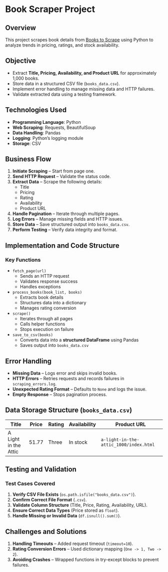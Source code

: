 # Book Scraper Project  

## Overview  
This project scrapes book details from [Books to Scrape](http://books.toscrape.com/) using Python to analyze trends in pricing, ratings, and stock availability.  

## Objective  
- Extract **Title, Pricing, Availability, and Product URL** for approximately 1,000 books.  
- Store data in a structured CSV file (`books_data.csv`).  
- Implement error handling to manage missing data and HTTP failures.  
- Validate extracted data using a testing framework.  

## Technologies Used  
- **Programming Language**: Python  
- **Web Scraping**: Requests, BeautifulSoup  
- **Data Handling**: Pandas  
- **Logging**: Python’s logging module  
- **Storage**: CSV  

## Business Flow  
1. **Initiate Scraping** – Start from page one.  
2. **Send HTTP Request** – Validate the status code.  
3. **Extract Data** – Scrape the following details:  
   - Title  
   - Pricing  
   - Rating  
   - Availability  
   - Product URL  
4. **Handle Pagination** – Iterate through multiple pages.  
5. **Log Errors** – Manage missing fields and HTTP issues.  
6. **Store Data** – Save structured output into `books_data.csv`.  
7. **Perform Testing** – Verify data integrity and format.  

## Implementation and Code Structure  
### Key Functions  
- `fetch_page(url)`  
   - Sends an HTTP request  
   - Validates response success  
   - Handles exceptions  
- `process_books(book_list, books)`  
   - Extracts book details  
   - Structures data into a dictionary  
   - Manages rating conversion  
- `scrape()`  
   - Iterates through all pages  
   - Calls helper functions  
   - Stops execution on failure  
- `save_to_csv(books)`  
   - Converts data into a **structured DataFrame** using Pandas  
   - Saves output into `books_data.csv`  

## Error Handling  
- **Missing Data** – Logs error and skips invalid books.  
- **HTTP Errors** – Retries requests and records failures in `scraping_errors.log`.  
- **Unexpected Rating Format** – Defaults to `None` and logs the issue.  
- **Empty Response** – Stops pagination process.  

## Data Storage Structure (`books_data.csv`)  
| Title                   | Price  | Rating | Availability | Product URL                     |  
|-------------------------|--------|--------|--------------|---------------------------------|  
| A Light in the Attic    | 51.77  | Three  | In stock     | `a-light-in-the-attic_1000/index.html` |  

## Testing and Validation  
### Test Cases Covered  
1. **Verify CSV File Exists** (`os.path.isfile("books_data.csv")`).  
2. **Confirm Correct File Format** (`.csv`).  
3. **Validate Column Structure** (Title, Price, Rating, Availability, URL).  
4. **Ensure Correct Data Types** (Price stored as `float`).  
5. **Handle Missing or Invalid Data** (`df.isnull().sum()`).  

## Challenges and Solutions  
1. **Handling Timeouts** – Added request timeout (`timeout=10`).  
2. **Rating Conversion Errors** – Used dictionary mapping (`One -> 1, Two -> 2`).  
3. **Avoiding Crashes** – Wrapped functions in try-except blocks to prevent failures.  


